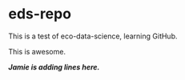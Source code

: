 # eds-repo

 
This is a test of eco-data-science, learning GitHub.

This is awesome.

***Jamie is adding lines here.***

